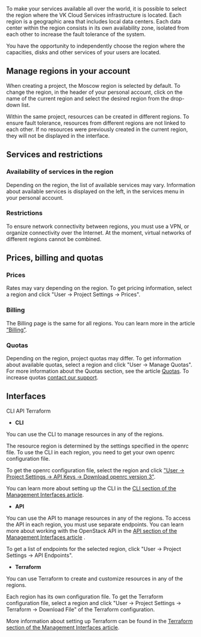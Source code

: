 To make your services available all over the world, it is possible to select the region where the VK Cloud Services infrastructure is located. Each region is a geographic area that includes local data centers. Each data center within the region consists in its own availability zone, isolated from each other to increase the fault tolerance of the system.

You have the opportunity to independently choose the region where the capacities, disks and other services of your users are located.

## Manage regions in your account

When creating a project, the Moscow region is selected by default. To change the region, in the header of your personal account, click on the name of the current region and select the desired region from the drop-down list.

<warn>

Within the same project, resources can be created in different regions. To ensure fault tolerance, resources from different regions are not linked to each other. If no resources were previously created in the current region, they will not be displayed in the interface.

</warn>

## Services and restrictions

### Availability of services in the region

Depending on the region, the list of available services may vary. Information about available services is displayed on the left, in the services menu in your personal account.

### Restrictions

To ensure network connectivity between regions, you must use a VPN, or organize connectivity over the Internet. At the moment, virtual networks of different regions cannot be combined.

## Prices, billing and quotas

### Prices

Rates may vary depending on the region. To get pricing information, select a region and click "User -> Project Settings -> Prices".

### Billing

The Billing page is the same for all regions. You can learn more in the article [“Billing”](/ru/additionals/billing).

### Quotas

Depending on the region, project quotas may differ. To get information about available quotas, select a region and click "User -> Manage Quotas". For more information about the Quotas section, see the article [Quotas](/ru/additionals/start/user-account/quota-limits). To increase quotas [contact our support](/en/contacts).

## Interfaces

<tabs>
<tablist>
<tab>CLI</tab>
<tab>API</tab>
<tab>Terraform</tab>
</tablist>
<tabpanel>

- **CLI**

You can use the CLI to manage resources in any of the regions.

The resource region is determined by the settings specified in the openrc file. To use the CLI in each region, you need to get your own openrc configuration file.

To get the openrc configuration file, select the region and click ["User -> Project Settings -> API Keys -> Download openrc version 3"](https://mcs.mail.ru/app/project/keys/).

You can learn more about setting up the CLI in the [CLI section of the Management Interfaces article](/ru/additionals/start/user-account/mgmt-interfaces#cli).

</tabpanel>
<tabpanel>

- **API**

You can use the API to manage resources in any of the regions. To access the API in each region, you must use separate endpoints. You can learn more about working with the OpenStack API in the [API section of the Management Interfaces article](/ru/additionals/start/user-account/mgmt-interfaces#api) .

To get a list of endpoints for the selected region, click "User -> Project Settings -> API Endpoints".

</tabpanel>
<tabpanel>

- **Terraform**

You can use Terraform to create and customize resources in any of the regions.

Each region has its own configuration file. To get the Terraform configuration file, select a region and click "User -> Project Settings -> Terraform -> Download File" of the Terraform configuration.

More information about setting up Terraform can be found in the [Terraform section of the Management Interfaces article](/ru/additionals/start/user-account/mgmt-interfaces#terraform).

</tabpanel>
</tabs>
